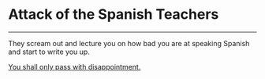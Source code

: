 # Attack of the Spanish Teachers

--------------------------------

They scream out and lecture you on how bad you are at speaking Spanish and start to write you up.

[You shall only pass with disappointment.](../../regress/regress.md)